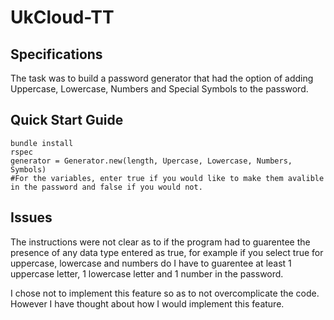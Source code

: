 # UkCloud-TT

## Specifications

The task was to build a password generator that had the option of adding Uppercase, Lowercase, Numbers and Special Symbols to the password.

## Quick Start Guide
```
bundle install
rspec
generator = Generator.new(length, Upercase, Lowercase, Numbers, Symbols)
#For the variables, enter true if you would like to make them avalible in the password and false if you would not.
```

## Issues
The instructions were not clear as to if the program had to guarentee
the presence of any data type entered as true, for example if you select true for uppercase, lowercase and numbers do I have to guarentee at least 1 uppercase letter, 1 lowercase letter and 1 number in the password. 

I chose not to implement this feature so as to not overcomplicate the code. However I have thought about how I would implement this feature.
